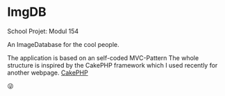 # ImgDB
School Projet: Modul 154

An ImageDatabase for the cool people.

The application is based on an self-coded MVC-Pattern
The whole structure is inspired by the CakePHP framework which I used recently for another webpage.
[CakePHP](http://cakephp.org/)

:stuck_out_tongue_winking_eye:

